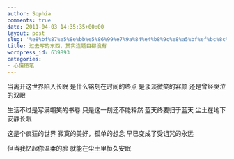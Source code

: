 ```yaml
---
author: Sophia
comments: true
date: 2011-04-03 14:35:35+00:00
layout: post
slug: '%e8%bf%87%e5%8e%bb%e5%86%99%e7%9a%84%e4%b8%9c%e8%a5%bf%ef%bc%8c%e5%85%b6%e5%ae%9e%e8%bf%9e%e9%a2%98%e7%9b%ae%e9%83%bd%e6%b2%a1%e6%9c%89'
title: 过去写的东西，其实连题目都没有
wordpress_id: 639893
categories:
- 心情随笔
---
```


当离开这世界陷入长眠
是什么铭刻在时间的终点
是淡淡微笑的容颜
还是曾经哭泣的双眼

生活不过是写满嘲笑的书卷
只是这一刻还不能释然
蓝天终要归于蓝天
尘土在地下安静长眠

这是个疯狂的世界
寂寞的美好，孤单的想念
早已变成了受诅咒的永远

但当我忆起你温柔的脸
就能在尘土里恒久安眠
